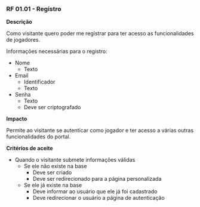 ### RF 01.01 - Registro

__Descrição__

Como visitante quero poder me registrar para ter acesso as funcionalidades de jogadores.

Informações necessárias para o registro:

- Nome
	- Texto
- Email
	- Identificador
	- Texto
- Senha
	- Texto
	- Deve ser criptografado

__Impacto__

Permite ao visitante se autenticar como jogador e ter acesso a várias outras funcionalidades do portal.

__Critérios de aceite__

- Quando o visitante submete informações válidas
	- Se ele não existe na base
		- Deve ser criado
		- Deve ser redirecionado para a página personalizada
	- Se ele já existe na base
		- Deve informar ao usuário que ele já foi cadastrado
		- Deve redirecionar o usuário a página de autenticação
